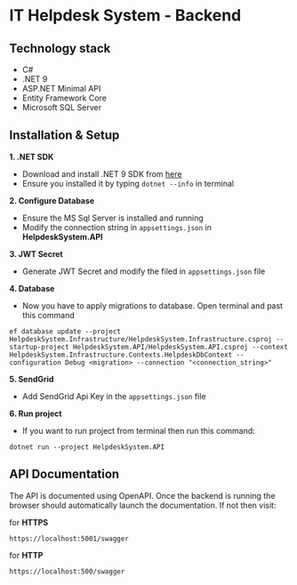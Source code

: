 # IT Helpdesk System - Backend

## Technology stack
- C#
- .NET 9
- ASP.NET Minimal API
- Entity Framework Core
- Microsoft SQL Server

## Installation & Setup
**1. .NET SDK**
- Download and install .NET 9 SDK from [here](https://dotnet.microsoft.com/en-us/download/dotnet/9.0)
- Ensure you installed it by typing `dotnet --info` in terminal

**2. Configure Database**
- Ensure the MS Sql Server is installed and running
- Modify the connection string in `appsettings.json` in **HelpdeskSystem.API**

**3. JWT Secret**
- Generate JWT Secret and modify the filed in `appsettings.json` file

**4. Database**
- Now you have to apply migrations to database. Open terminal and past this command
```
ef database update --project HelpdeskSystem.Infrastructure/HelpdeskSystem.Infrastructure.csproj --startup-project HelpdeskSystem.API/HelpdeskSystem.API.csproj --context HelpdeskSystem.Infrastructure.Contexts.HelpdeskDbContext --configuration Debug <migration> --connection "<connection_string>"
```

**5. SendGrid**
- Add SendGrid Api Key in the `appsettings.json` file

**6. Run project**
- If you want to run project from terminal then run this command:
```
dotnet run --project HelpdeskSystem.API
```

## API Documentation

The API is documented using OpenAPI. Once the backend is running the browser should automatically launch the documentation. If not then visit:

for **HTTPS**
```
https://localhost:5001/swagger
```

for **HTTP**
```
https://localhost:500/swagger
```
